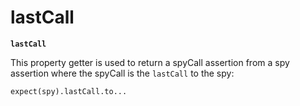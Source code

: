 # lastCall

**`lastCall`**

This property getter is used to return a spyCall assertion from a spy assertion
where the spyCall is the `lastCall` to the spy:

    expect(spy).lastCall.to...
